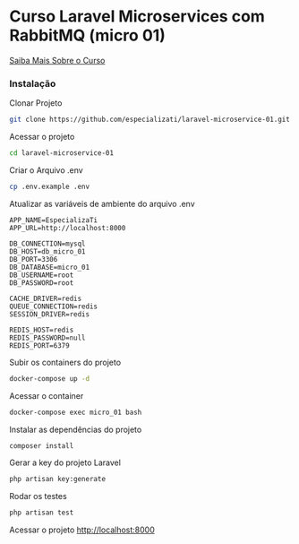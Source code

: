 # Curso Laravel Microservices com RabbitMQ (micro 01)
[Saiba Mais Sobre o Curso](https://academy.especializati.com.br/curso/laravel-microservices-rabbitmq)

### Instalação
Clonar Projeto
```sh
git clone https://github.com/especializati/laravel-microservice-01.git
```

Acessar o projeto
```sh
cd laravel-microservice-01
```

Criar o Arquivo .env
```sh
cp .env.example .env
```

Atualizar as variáveis de ambiente do arquivo .env
```dosini
APP_NAME=EspecializaTi
APP_URL=http://localhost:8000

DB_CONNECTION=mysql
DB_HOST=db_micro_01
DB_PORT=3306
DB_DATABASE=micro_01
DB_USERNAME=root
DB_PASSWORD=root

CACHE_DRIVER=redis
QUEUE_CONNECTION=redis
SESSION_DRIVER=redis

REDIS_HOST=redis
REDIS_PASSWORD=null
REDIS_PORT=6379
```

Subir os containers do projeto
```sh
docker-compose up -d
```

Acessar o container
```sh
docker-compose exec micro_01 bash
```

Instalar as dependências do projeto
```sh
composer install
```

Gerar a key do projeto Laravel
```sh
php artisan key:generate
```

Rodar os testes
```sh
php artisan test
```

Acessar o projeto
[http://localhost:8000](http://localhost:8000)
